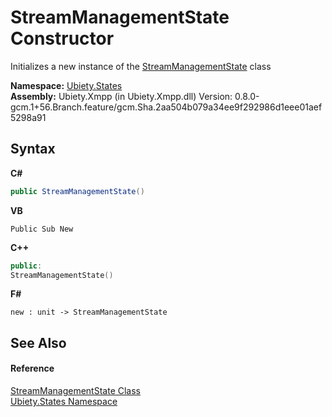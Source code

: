 # StreamManagementState Constructor 
 

Initializes a new instance of the <a href="888fd2aa-faa8-5c6a-f46f-3dab992b7b62">StreamManagementState</a> class

**Namespace:**&nbsp;<a href="20b8e647-a51d-e28e-4067-8a55aba73e08">Ubiety.States</a><br />**Assembly:**&nbsp;Ubiety.Xmpp (in Ubiety.Xmpp.dll) Version: 0.8.0-gcm.1+56.Branch.feature/gcm.Sha.2aa504b079a34ee9f292986d1eee01aef5298a91

## Syntax

**C#**<br />
``` C#
public StreamManagementState()
```

**VB**<br />
``` VB
Public Sub New
```

**C++**<br />
``` C++
public:
StreamManagementState()
```

**F#**<br />
``` F#
new : unit -> StreamManagementState
```


## See Also


#### Reference
<a href="888fd2aa-faa8-5c6a-f46f-3dab992b7b62">StreamManagementState Class</a><br /><a href="20b8e647-a51d-e28e-4067-8a55aba73e08">Ubiety.States Namespace</a><br />